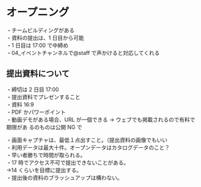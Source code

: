 # オープニング

・チームビルディングがある  
・資料の提出は、1 日目から可能  
・1 日目は 17:00 で中締め  
・04\_イベントチャンネルで@staff で声かけると対応してくれる

## 提出資料について

・締切は 2 日目 17:00  
・提出資料でプレゼンすること  
・資料 16:9  
・PDF かパワーポイント  
・動画デモがある場合、URL が一個できる → ウェブでも掲載されるので有料で期限があ
るのものは公開 NG で

・画面キャプチャは、最低１点出すこと。（提出資料の画像でもいい  
・利用データは最大十件。オープンデータはカタログデータのこと？  
・早い者勝ちで時間が取られる。  
・17 時でアクセス不可で提出できないことがある。  
→14 くらいを目標に提出する。  
・提出後の資料のブラッシュアップは構わない。
